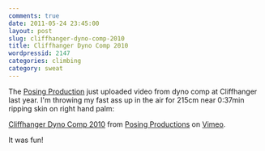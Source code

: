 ```yaml
---
comments: true
date: 2011-05-24 23:45:00
layout: post
slug: cliffhanger-dyno-comp-2010
title: Cliffhanger Dyno Comp 2010
wordpressid: 2147
categories: climbing
category: sweat
---
```


The [Posing Production](http://www.posingproductions.com/) just uploaded video from dyno comp at Cliffhanger last year. I'm throwing my fast ass up in the air for 215cm near 0:37min ripping skin on right hand palm:

[Cliffhanger Dyno Comp 2010](http://vimeo.com/24160257) from [Posing Productions](http://vimeo.com/user4514680) on [Vimeo](http://vimeo.com).

It was fun!
